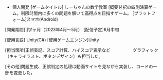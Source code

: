 - 個人開発
[ゲームタイトル] しーちゃんの数学教室
[概要]4択の四則演算ゲーム。制限時間内に多くの問題を解いて高得点を目指すゲーム。
[プラットフォーム]スマホ(Android)

[開発期間] 約1ヶ月（2023年4月～5月）
[配信予定]6月中旬

[使用言語] Unity(C#)
[使用ゲームエンジン]Unity

 [担当箇所]正誤表記、スコア計算、ハイスコア表示など
 　　　　　グラフィック（キャライラスト、ボタンデザイン）も担当した。
      
 [その他]問題生成、正誤判定の処理は動画サイトを見ながら実装し、コードの一部を変更した。

